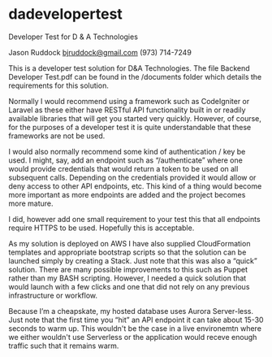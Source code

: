 # dadevelopertest
Developer Test for D &amp; A Technologies

Jason Ruddock
bjruddock@gmail.com
(973) 714-7249

This is a developer test solution for D&A Technologies. The file Backend Developer Test.pdf can be found in the /documents folder which details the requirements for this solution.

Normally I would recommend using a framework such as CodeIgniter or Laravel as these either have RESTful API functionality built in or readily available libraries that will get you started very quickly. However, of course, for the purposes of a developer test it is quite understandable that these frameworks are not be used.

I would also normally recommend some kind of authentication / key be used. I might, say,  add an endpoint such as “/authenticate” where one would provide credentials that would return a token to be used on all subsequent calls. Depending on the credentials provided it would allow or deny access to other API endpoints, etc. This kind of a thing would become more important as more endpoints are added and the project becomes more mature.

I did, however add one small requirement to your test this that all endpoints require HTTPS to be used. Hopefully this is acceptable.

As my solution is deployed on AWS I have also supplied CloudFormation templates and appropriate bootstrap scripts so that the solution can be launched simply by creating a Stack. Just note that this was also a “quick” solution. There are many possible improvements to this such as Puppet rather than my BASH scripting. However, I needed a quick solution that would launch with a few clicks and one that did not rely on any previous infrastructure or workflow.

Because I’m a cheapskate, my hosted database uses Aurora Server-less. Just note that the first time you “hit” an API endpoint it can take about 15-30 seconds to warm up. This wouldn't be the case in a live environemtn where we either wouldn't use Serverless or the application would receve enough traffic such that it remains warm.

